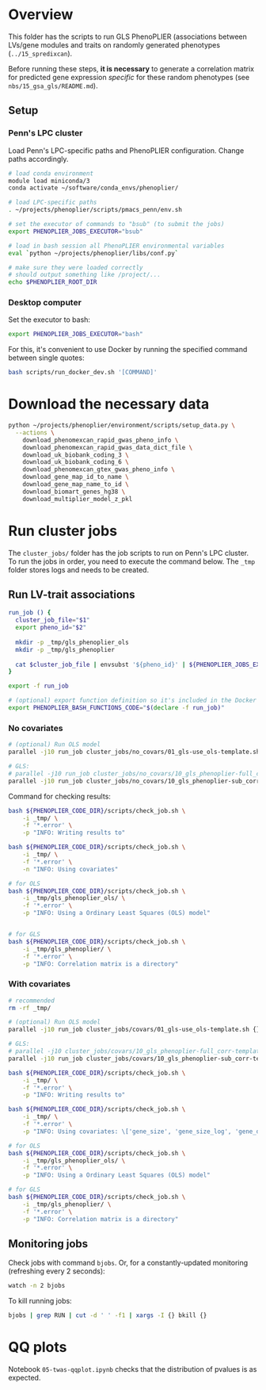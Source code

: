 # Overview

This folder has the scripts to run GLS PhenoPLIER (associations between LVs/gene modules and traits on randomly generated phenotypes (`../15_spredixcan`).

Before running these steps, **it is necessary** to generate a correlation matrix for predicted gene expression _specific_ for these random phenotypes (see `nbs/15_gsa_gls/README.md`).


## Setup

### Penn's LPC cluster

Load Penn's LPC-specific paths and PhenoPLIER configuration.
Change paths accordingly.

```bash
# load conda environment
module load miniconda/3
conda activate ~/software/conda_envs/phenoplier/

# load LPC-specific paths
. ~/projects/phenoplier/scripts/pmacs_penn/env.sh

# set the executor of commands to "bsub" (to submit the jobs)
export PHENOPLIER_JOBS_EXECUTOR="bsub"

# load in bash session all PhenoPLIER environmental variables
eval `python ~/projects/phenoplier/libs/conf.py`

# make sure they were loaded correctly
# should output something like /project/...
echo $PHENOPLIER_ROOT_DIR
```

### Desktop computer

Set the executor to bash:
```bash
export PHENOPLIER_JOBS_EXECUTOR="bash"
```

For this, it's convenient to use Docker by running the specified command between single quotes:

```bash
bash scripts/run_docker_dev.sh '[COMMAND]'
```


# Download the necessary data

```bash
python ~/projects/phenoplier/environment/scripts/setup_data.py \
  --actions \
    download_phenomexcan_rapid_gwas_pheno_info \
    download_phenomexcan_rapid_gwas_data_dict_file \
    download_uk_biobank_coding_3 \
    download_uk_biobank_coding_6 \
    download_phenomexcan_gtex_gwas_pheno_info \
    download_gene_map_id_to_name \
    download_gene_map_name_to_id \
    download_biomart_genes_hg38 \
    download_multiplier_model_z_pkl
```


# Run cluster jobs

The `cluster_jobs/` folder has the job scripts to run on Penn's LPC cluster.
To run the jobs in order, you need to execute the command below.
The `_tmp` folder stores logs and needs to be created.


## Run LV-trait associations


```bash
run_job () {
  cluster_job_file="$1"
  export pheno_id="$2"
  
  mkdir -p _tmp/gls_phenoplier_ols
  mkdir -p _tmp/gls_phenoplier
  
  cat $cluster_job_file | envsubst '${pheno_id}' | ${PHENOPLIER_JOBS_EXECUTOR}
}

export -f run_job

# (optional) export function definition so it's included in the Docker container
export PHENOPLIER_BASH_FUNCTIONS_CODE="$(declare -f run_job)"
```

### No covariates

```bash
# (optional) Run OLS model
parallel -j10 run_job cluster_jobs/no_covars/01_gls-use_ols-template.sh {} ::: {0..999}

# GLS:
# parallel -j10 run_job cluster_jobs/no_covars/10_gls_phenoplier-full_corr-template.sh {} ::: {0..999}
parallel -j10 run_job cluster_jobs/no_covars/10_gls_phenoplier-sub_corr-template.sh {} ::: {0..999}
```

Command for checking results:

```bash
bash ${PHENOPLIER_CODE_DIR}/scripts/check_job.sh \
    -i _tmp/ \
    -f '*.error' \
    -p "INFO: Writing results to"

bash ${PHENOPLIER_CODE_DIR}/scripts/check_job.sh \
    -i _tmp/ \
    -f '*.error' \
    -n "INFO: Using covariates"

# for OLS
bash ${PHENOPLIER_CODE_DIR}/scripts/check_job.sh \
    -i _tmp/gls_phenoplier_ols/ \
    -f '*.error' \
    -p "INFO: Using a Ordinary Least Squares (OLS) model"


# for GLS
bash ${PHENOPLIER_CODE_DIR}/scripts/check_job.sh \
    -i _tmp/gls_phenoplier/ \
    -f '*.error' \
    -p "INFO: Correlation matrix is a directory"
```

### With covariates

```bash
# recommended
rm -rf _tmp/

# (optional) Run OLS model
parallel -j10 run_job cluster_jobs/covars/01_gls-use_ols-template.sh {} ::: {0..999}

# GLS:
# parallel -j10 cluster_jobs/covars/10_gls_phenoplier-full_corr-template.sh {} ::: {0..999}
parallel -j10 run_job cluster_jobs/covars/10_gls_phenoplier-sub_corr-template.sh {} ::: {0..999}
```

```bash
bash ${PHENOPLIER_CODE_DIR}/scripts/check_job.sh \
    -i _tmp/ \
    -f '*.error' \
    -p "INFO: Writing results to"

bash ${PHENOPLIER_CODE_DIR}/scripts/check_job.sh \
    -i _tmp/ \
    -f '*.error' \
    -p "INFO: Using covariates: \['gene_size', 'gene_size_log', 'gene_density', 'gene_density_log'\]"

# for OLS
bash ${PHENOPLIER_CODE_DIR}/scripts/check_job.sh \
    -i _tmp/gls_phenoplier_ols/ \
    -f '*.error' \
    -p "INFO: Using a Ordinary Least Squares (OLS) model"

# for GLS
bash ${PHENOPLIER_CODE_DIR}/scripts/check_job.sh \
    -i _tmp/gls_phenoplier/ \
    -f '*.error' \
    -p "INFO: Correlation matrix is a directory"
```


## Monitoring jobs

Check jobs with command `bjobs`.
Or, for a constantly-updated monitoring (refreshing every 2 seconds):
```bash
watch -n 2 bjobs
```

To kill running jobs:
```bash
bjobs | grep RUN | cut -d ' ' -f1 | xargs -I {} bkill {}
```

# QQ plots

Notebook `05-twas-qqplot.ipynb` checks that the distribution of pvalues is as expected.
